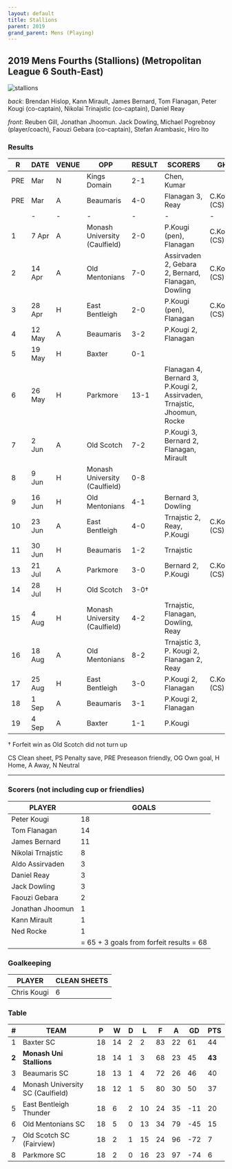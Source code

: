 ```yaml
---
layout: default
title: Stallions
parent: 2019
grand_parent: Mens (Playing)
---
```


## 2019 Mens Fourths (Stallions) (Metropolitan League 6 South-East)

![stallions](https://photos.smugmug.com/photos/i-SBJTk5z/1/670e0c01/M/i-SBJTk5z-M.jpg)

_back_: Brendan Hislop, Kann Mirault, James Bernard, Tom Flanagan, Peter Kougi (co-captain), Nikolai Trinajstic (co-captain), Daniel Reay

_front_: Reuben Gill, Jonathan Jhoomun. Jack Dowling, Michael Pogrebnoy (player/coach), Faouzi Gebara (co-captain), Stefan Arambasic, Hiro Ito

### Results

| R   | DATE   | VENUE | OPP                           | RESULT | SCORERS                                                                 | GK           |
|-----|--------|-------|-------------------------------|--------|-------------------------------------------------------------------------|--------------|
| PRE | Mar    | N     | Kings Domain                  | 2-1    | Chen, Kumar                                                             |              |
| PRE | Mar    | A     | Beaumaris                     | 4-0    | Flanagan 3, Reay                                                        | C.Kougi (CS) |
|     | -      | -     | -                             | -      | -                                                                       | -            |
| 1   | 7 Apr  | A     | Monash University (Caulfield) | 2-0    | P.Kougi (pen), Flanagan                                                 | C.Kougi (CS) |
| 2   | 14 Apr | A     | Old Mentonians                | 7-0    | Assirvaden 2, Gebara 2, Bernard, Flanagan, Dowling                      | C.Kougi (CS) |
| 3   | 28 Apr | H     | East Bentleigh                | 2-0    | P.Kougi (pen), Flanagan                                                 | C.Kougi (CS) |
| 4   | 12 May | A     | Beaumaris                     | 3-2    | P.Kougi 2, Flanagan                                                     |              |
| 5   | 19 May | H     | Baxter                        | 0-1    |                                                                         |              |
| 6   | 26 May | H     | Parkmore                      | 13-1   | Flanagan 4, Bernard 3, P.Kougi 2, Assirvaden, Trnajstic, Jhoomun, Rocke |              |
| 7   | 2 Jun  | A     | Old Scotch                    | 7-2    | P.Kougi 3, Bernard 2, Flanagan, Mirault                                 |              |
| 8   | 9 Jun  | H     | Monash University (Caulfield) | 0-8    |                                                                         |              |
| 9   | 16 Jun | H     | Old Mentonians                | 4-1    | Bernard 3, Dowling                                                      |              |
| 10  | 23 Jun | A     | East Bentleigh                | 4-0    | Trnajstic 2, Reay, P.Kougi                                              | C.Kougi (CS) |
| 11  | 30 Jun | H     | Beaumaris                     | 1-2    | Trnajstic                                                               |              |
| 13  | 21 Jul | A     | Parkmore                      | 3-0    | Bernard 2, P.Kougi                                                      | C.Kougi (CS) |
| 14  | 28 Jul | H     | Old Scotch                    | 3-0†   |                                                                         |              |
| 15  | 4 Aug  | H     | Monash University (Caulfield) | 4-2    | Trnajstic, Flanagan, Dowling, Reay                                      |              |
| 16  | 18 Aug | A     | Old Mentonians                | 8-2    | Trnajstic 3, P. Kougi 2, Flanagan 2, Reay                               |              |
| 17  | 25 Aug | H     | East Bentleigh                | 3-0    | P.Kougi 2, Flanagan                                                     | C.Kougi (CS) |
| 18  | 1 Sep  | A     | Beaumaris                     | 3-1    | P.Kougi 2, Flanagan                                                     |              |
| 19  | 4 Sep  | A     | Baxter                        | 1-1    | P.Kougi                                                                 |              |

† Forfeit win as Old Scotch did not turn up

CS Clean sheet, PS Penalty save, PRE Preseason friendly, OG Own goal, H Home, A Away, N Neutral


------------------------

### Scorers (not including cup or friendlies)

| PLAYER            | GOALS                                    |
|-------------------|------------------------------------------|
| Peter Kougi       | 18                                       |
| Tom Flanagan      | 14                                       |
| James Bernard     | 11                                       |
| Nikolai Trnajstic | 8                                        |
| Aldo Assirvaden   | 3                                        |
| Daniel Reay       | 3                                        |
| Jack Dowling      | 3                                        |
| Faouzi Gebara     | 2                                        |
| Jonathan Jhoomun  | 1                                        |
| Kann Mirault      | 1                                        |
| Ned Rocke         | 1                                        |
|                   | = 65 + 3 goals from forfeit results = 68 |


### Goalkeeping

| PLAYER      | CLEAN SHEETS |
|-------------|--------------|
| Chris Kougi | 6            |

### Table

| #     | TEAM                             | P   | W   | D   | L   | F   | A   | GD  | PTS    |
|-------|----------------------------------|-----|-----|-----|-----|-----|-----|-----|--------|
| 1     | Baxter SC                        | 18  | 14  | 2   | 2   | 83  | 22  | 61  | 44     |
| **2** | **Monash Uni Stallions**         | 18  | 14  | 1   | 3   | 68  | 23  | 45  | **43** |
| 3     | Beaumaris SC                     | 18  | 13  | 1   | 4   | 72  | 26  | 46  | 40     |
| 4     | Monash University SC (Caulfield) | 18  | 12  | 1   | 5   | 80  | 30  | 50  | 37     |
| 5     | East Bentleigh Thunder           | 18  | 6   | 2   | 10  | 24  | 35  | -11 | 20     |
| 6     | Old Mentonians SC                | 18  | 5   | 0   | 13  | 34  | 79  | -45 | 15     |
| 7     | Old Scotch SC (Fairview)         | 18  | 2   | 1   | 15  | 24  | 96  | -72 | 7      |
| 8     | Parkmore SC                      | 18  | 2   | 0   | 16  | 23  | 97  | -74 | 6      |


